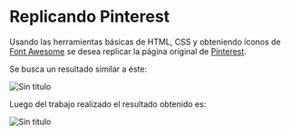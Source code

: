 # Replicando Pinterest

Usando las herramientas básicas de HTML, CSS y obteniendo íconos de [Font Awesome](https://fontawesome.com/icons"titulo")
 se desea replicar la página original de [Pinterest](https://www.pinterest.es "titulo").

Se busca un resultado similar a éste:

![Sin titulo](pictures/avatar.png)

Luego del trabajo realizado el resultado obtenido es:

![Sin titulo](pictures/avatar.png)
